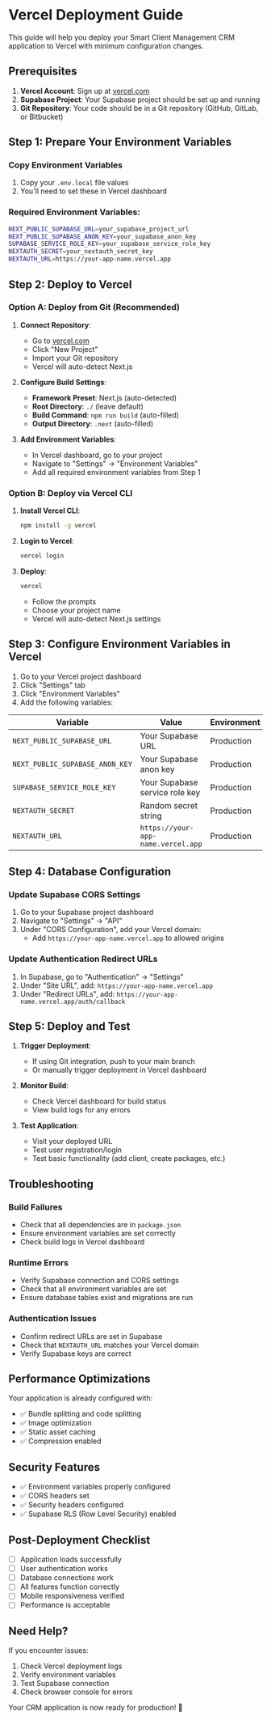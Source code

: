 # Vercel Deployment Guide

This guide will help you deploy your Smart Client Management CRM application to Vercel with minimum configuration changes.

## Prerequisites

1. **Vercel Account**: Sign up at [vercel.com](https://vercel.com)
2. **Supabase Project**: Your Supabase project should be set up and running
3. **Git Repository**: Your code should be in a Git repository (GitHub, GitLab, or Bitbucket)

## Step 1: Prepare Your Environment Variables

### Copy Environment Variables
1. Copy your `.env.local` file values
2. You'll need to set these in Vercel dashboard

### Required Environment Variables:
```bash
NEXT_PUBLIC_SUPABASE_URL=your_supabase_project_url
NEXT_PUBLIC_SUPABASE_ANON_KEY=your_supabase_anon_key
SUPABASE_SERVICE_ROLE_KEY=your_supabase_service_role_key
NEXTAUTH_SECRET=your_nextauth_secret_key
NEXTAUTH_URL=https://your-app-name.vercel.app
```

## Step 2: Deploy to Vercel

### Option A: Deploy from Git (Recommended)

1. **Connect Repository**:
   - Go to [vercel.com](https://vercel.com)
   - Click "New Project"
   - Import your Git repository
   - Vercel will auto-detect Next.js

2. **Configure Build Settings**:
   - **Framework Preset**: Next.js (auto-detected)
   - **Root Directory**: `./` (leave default)
   - **Build Command**: `npm run build` (auto-filled)
   - **Output Directory**: `.next` (auto-filled)

3. **Add Environment Variables**:
   - In Vercel dashboard, go to your project
   - Navigate to "Settings" → "Environment Variables"
   - Add all required environment variables from Step 1

### Option B: Deploy via Vercel CLI

1. **Install Vercel CLI**:
   ```bash
   npm install -g vercel
   ```

2. **Login to Vercel**:
   ```bash
   vercel login
   ```

3. **Deploy**:
   ```bash
   vercel
   ```
   - Follow the prompts
   - Choose your project name
   - Vercel will auto-detect Next.js settings

## Step 3: Configure Environment Variables in Vercel

1. Go to your Vercel project dashboard
2. Click "Settings" tab
3. Click "Environment Variables"
4. Add the following variables:

| Variable | Value | Environment |
|----------|-------|-------------|
| `NEXT_PUBLIC_SUPABASE_URL` | Your Supabase URL | Production |
| `NEXT_PUBLIC_SUPABASE_ANON_KEY` | Your Supabase anon key | Production |
| `SUPABASE_SERVICE_ROLE_KEY` | Your Supabase service role key | Production |
| `NEXTAUTH_SECRET` | Random secret string | Production |
| `NEXTAUTH_URL` | `https://your-app-name.vercel.app` | Production |

## Step 4: Database Configuration

### Update Supabase CORS Settings

1. Go to your Supabase project dashboard
2. Navigate to "Settings" → "API"
3. Under "CORS Configuration", add your Vercel domain:
   - Add `https://your-app-name.vercel.app` to allowed origins

### Update Authentication Redirect URLs

1. In Supabase, go to "Authentication" → "Settings"
2. Under "Site URL", add: `https://your-app-name.vercel.app`
3. Under "Redirect URLs", add: `https://your-app-name.vercel.app/auth/callback`

## Step 5: Deploy and Test

1. **Trigger Deployment**:
   - If using Git integration, push to your main branch
   - Or manually trigger deployment in Vercel dashboard

2. **Monitor Build**:
   - Check Vercel dashboard for build status
   - View build logs for any errors

3. **Test Application**:
   - Visit your deployed URL
   - Test user registration/login
   - Test basic functionality (add client, create packages, etc.)

## Troubleshooting

### Build Failures
- Check that all dependencies are in `package.json`
- Ensure environment variables are set correctly
- Check build logs in Vercel dashboard

### Runtime Errors
- Verify Supabase connection and CORS settings
- Check that all environment variables are set
- Ensure database tables exist and migrations are run

### Authentication Issues
- Confirm redirect URLs are set in Supabase
- Check that `NEXTAUTH_URL` matches your Vercel domain
- Verify Supabase keys are correct

## Performance Optimizations

Your application is already configured with:
- ✅ Bundle splitting and code splitting
- ✅ Image optimization
- ✅ Static asset caching
- ✅ Compression enabled

## Security Features

- ✅ Environment variables properly configured
- ✅ CORS headers set
- ✅ Security headers configured
- ✅ Supabase RLS (Row Level Security) enabled

## Post-Deployment Checklist

- [ ] Application loads successfully
- [ ] User authentication works
- [ ] Database connections work
- [ ] All features function correctly
- [ ] Mobile responsiveness verified
- [ ] Performance is acceptable

## Need Help?

If you encounter issues:
1. Check Vercel deployment logs
2. Verify environment variables
3. Test Supabase connection
4. Check browser console for errors

Your CRM application is now ready for production! 🚀